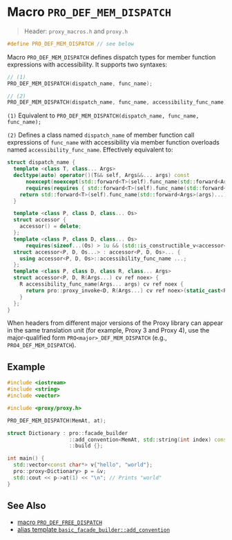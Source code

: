 # Macro `PRO_DEF_MEM_DISPATCH`

> Header: `proxy_macros.h` and `proxy.h`

```cpp
#define PRO_DEF_MEM_DISPATCH // see below
```

Macro `PRO_DEF_MEM_DISPATCH` defines dispatch types for member function expressions with accessibility. It supports two syntaxes:

```cpp
// (1)
PRO_DEF_MEM_DISPATCH(dispatch_name, func_name);

// (2)
PRO_DEF_MEM_DISPATCH(dispatch_name, func_name, accessibility_func_name);
```

`(1)` Equivalent to `PRO_DEF_MEM_DISPATCH(dispatch_name, func_name, func_name);`

`(2)` Defines a class named `dispatch_name` of member function call expressions of `func_name` with accessibility via member function overloads named `accessibility_func_name`. Effectively equivalent to:

```cpp
struct dispatch_name {
  template <class T, class... Args>
  decltype(auto) operator()(T&& self, Args&&... args) const
      noexcept(noexcept(std::forward<T>(self).func_name(std::forward<Args>(args)...)))
      requires(requires { std::forward<T>(self).func_name(std::forward<Args>(args)...); }) {
    return std::forward<T>(self).func_name(std::forward<Args>(args)...);
  }

  template <class P, class D, class... Os>
  struct accessor {
    accessor() = delete;
  };
  template <class P, class D, class... Os>
      requires(sizeof...(Os) > 1u && (std::is_constructible_v<accessor<P, D, Os>> && ...))
  struct accessor<P, D, Os...> : accessor<P, D, Os>... {
    using accessor<P, D, Os>::accessibility_func_name ...;
  };
  template <class P, class D, class R, class... Args>
  struct accessor<P, D, R(Args...) cv ref noex> {
    R accessibility_func_name(Args... args) cv ref noex {
      return pro::proxy_invoke<D, R(Args...) cv ref noex>(static_cast<P cv <ref ? ref : &>>(*this), std::forward<Args>(args)...);
    }
  };
}
```

When headers from different major versions of the Proxy library can appear in the same translation unit (for example, Proxy 3 and Proxy 4), use the major-qualified form `PRO<major>_DEF_MEM_DISPATCH` (e.g., `PRO4_DEF_MEM_DISPATCH`).

## Example

```cpp
#include <iostream>
#include <string>
#include <vector>

#include <proxy/proxy.h>

PRO_DEF_MEM_DISPATCH(MemAt, at);

struct Dictionary : pro::facade_builder                                   //
                    ::add_convention<MemAt, std::string(int index) const> //
                    ::build {};

int main() {
  std::vector<const char*> v{"hello", "world"};
  pro::proxy<Dictionary> p = &v;
  std::cout << p->at(1) << "\n"; // Prints "world"
}
```

## See Also

- [macro `PRO_DEF_FREE_DISPATCH`](PRO_DEF_FREE_DISPATCH.md)
- [alias template `basic_facade_builder::add_convention`](basic_facade_builder/add_convention.md)
